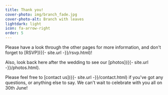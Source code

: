 ```yaml
---
title: Thank you!
cover-photo: img/branch_fade.jpg
cover-photo-alt: Branch with leaves
lightdark: light
icon: fa-arrow-right
order: 5
---
```


Please have a look through the other pages for more information, and don't forget to [RSVP]({{- site.url -}}/rsvp.html)!

Also, look back here after the wedding to see our [photos]({{- site.url -}}/photos.html).

Please feel free to [contact us]({{- site.url -}}/contact.html) if you've got any questions, or anything else to say. We can't wait to celebrate with you all on 30th June!